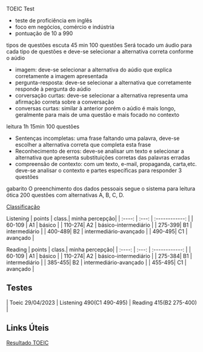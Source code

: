 TOEIC Test
- teste de proficiência em inglês
- foco em negócios, comércio e indústria
- pontuação de 10 a 990


tipos de questões
escuta 45 min 100 questões
Será tocado um áudio para cada tipo de questões e deve-se selecionar a alternativa correta conforme o aúdio
- imagem: deve-se selecionar a alternativa do aúdio que explica corretamente a imagem apresentada
- pergunta-resposta: deve-se selecionar a alternativa que corretamente responde à pergunta do aúdio
- corversação curtas: deve-se selecionar a alternativa representa uma afirmação correta sobre a conversação
- conversas curtas: similar à anterior porém o aúdio é mais longo, geralmente para mais de uma questão e mais focado no contexto

leitura 1h 15min 100 questões
- Sentenças incompletas: uma frase faltando uma palavra, deve-se escolher a alternativa correta que completa esta frase
- Reconhecimento de erros: deve-se analisar um texto e selecionar a alternativa que apresenta substituições corretas das palavras erradas
- compreensão de contexto: com um texto, e-mail, propaganda, carta,etc. deve-se analisar o contexto e partes específicas para responder 3 questões

gabarito
O preenchimento dos dados pessoais segue o sistema para leitura ótica
200 questões com alternativas A, B, C, D.

[Classificação](https://toeic.com.br/entenda-seu-score2/)

Listening
| points | class.| minha percepção|
| :----: | :---: | :------------: |
| 60-109 |   A1  | básico |
| 110-274|   A2  | básico-intermediário |
| 275-399|   B1  | intermediário |
| 400-489|   B2  | intermediário-avançado |
| 490-495|   C1  | avançado |

Reading
| points | class.| minha percepção|
| :----: | :---: | :------------: |
| 60-109 |   A1  | básico |
| 110-274|   A2  | básico-intermediário |
| 275-384|   B1  | intermediário |
| 385-455|   B2  | intermediário-avançado |
| 455-495|   C1  | avançado |

## Testes
| Toeic 29/04/2023 | Listening 490(C1 490-495) | Reading 415(B2 275-400) | 

## Links Úteis
[Resultado TOEIC](https://linksglobal.com.br/resultados/)

